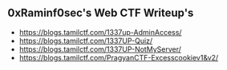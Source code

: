 ## 0xRaminf0sec's Web CTF Writeup's

- https://blogs.tamilctf.com/1337up-AdminAccess/
- https://blogs.tamilctf.com/1337UP-Quiz/
- https://blogs.tamilctf.com/1337UP-NotMyServer/
- https://blogs.tamilctf.com/PragyanCTF-Excesscookiev1&v2/
